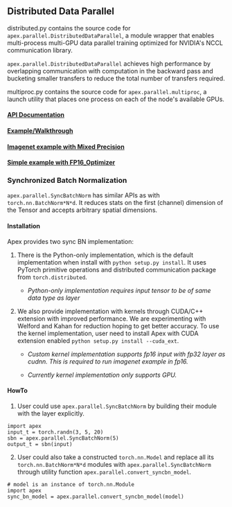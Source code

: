 ## Distributed Data Parallel

distributed.py contains the source code for `apex.parallel.DistributedDataParallel`, a module wrapper that enables multi-process multi-GPU data parallel training optimized for NVIDIA's NCCL communication library.

`apex.parallel.DistributedDataParallel` achieves high performance by overlapping communication with
computation in the backward pass and bucketing smaller transfers to reduce the total number of
transfers required.

multiproc.py contains the source code for `apex.parallel.multiproc`, a launch utility that places one process on each of the node's available GPUs.

#### [API Documentation](https://nvidia.github.io/apex/parallel.html)

#### [Example/Walkthrough](https://github.com/NVIDIA/apex/tree/master/examples/distributed)

#### [Imagenet example with Mixed Precision](https://github.com/NVIDIA/apex/tree/master/examples/imagenet)

#### [Simple example with FP16_Optimizer](https://github.com/NVIDIA/apex/tree/master/examples/FP16_Optimizer_simple/distributed_apex)

### Synchronized Batch Normalization

`apex.parallel.SyncBatchNorm` has similar APIs as with `torch.nn.BatchNorm*N*d`.
It reduces stats on the first (channel) dimension of the Tensor and accepts
arbitrary spatial dimensions.

#### Installation

Apex provides two sync BN implementation:

1. There is the Python-only implementation, which is the default implementation
   when install with `python setup.py install`.
   It uses PyTorch primitive operations and distributed communication package from
   `torch.distributed`.

    - _Python-only implementation requires input tensor to be of same data type as
      layer_

2. We also provide implementation with kernels through CUDA/C++ extension with
   improved performance. We are experimenting with Welford and Kahan for reduction
   hoping to get better accuracy.
   To use the kernel implementation, user need to install Apex with CUDA extension
   enabled `python setup.py install --cuda_ext`.

    - _Custom kernel implementation supports fp16 input with fp32 layer as cudnn.
      This is required to run imagenet example in fp16._

    - _Currently kernel implementation only supports GPU._

#### HowTo

1. User could use `apex.parallel.SyncBatchNorm` by building their module with
   the layer explicitly.

```
import apex
input_t = torch.randn(3, 5, 20)
sbn = apex.parallel.SyncBatchNorm(5)
output_t = sbn(input)
```

2. User could also take a constructed `torch.nn.Model` and replace all its `torch.nn.BatchNorm*N*d` modules with `apex.parallel.SyncBatchNorm` through utility function `apex.parallel.convert_syncbn_model`.

```
# model is an instance of torch.nn.Module
import apex
sync_bn_model = apex.parallel.convert_syncbn_model(model)
```
